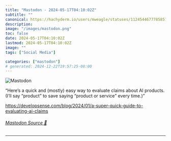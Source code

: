 ```yaml
---
title: "Mastodon - 2024-05-17T04:10:02Z"
subtitle: ""
canonical: https://hachyderm.io/users/mweagle/statuses/112454467778585774
description:
image: "/images/mastodon.png"
toc: false
date: 2024-05-17T04:10:02Z
lastmod: 2024-05-17T04:10:02Z
image: ""
tags: ["Social Media"]

categories: ["mastodon"]
# generated: 2024-12-22T19:57:25-08:00
---
```

![Mastodon](/images/mastodon.png)

<p>“Here’s a quick and (mostly) easy way to evaluate claims about AI products. (I’ll say “product” to save saying “product or service” every time.)”</p><p><a href="https://developsense.com/blog/2024/01/a-super-quick-guide-to-evaluating-ai-claims" target="_blank" rel="nofollow noopener noreferrer" translate="no"><span class="invisible">https://</span><span class="ellipsis">developsense.com/blog/2024/01/</span><span class="invisible">a-super-quick-guide-to-evaluating-ai-claims</span></a></p>


###### [Mastodon Source 🐘](https://hachyderm.io/@mweagle/112454467778585774)

___
